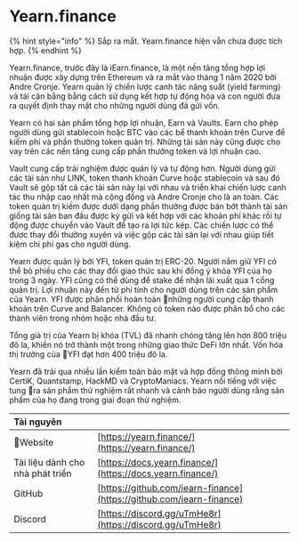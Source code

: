 # Yearn.finance

{% hint style="info" %}
Sắp ra mắt. Yearn.finance hiện vẫn chưa được tích hợp.
{% endhint %}

Yearn.finance, trước đây là iEarn.finance, là một nền tảng tổng hợp lợi nhuận được xây dựng trên Ethereum và ra mắt vào tháng 1 năm 2020 bởi Andre Cronje. Yearn quản lý chiến lược canh tác năng suất (yield farming) và tái cân bằng bằng cách sử dụng kết hợp tự động hóa và con người đưa ra quyết định thay mặt cho những người dùng đã gửi vốn.

Yearn có hai sản phẩm tổng hợp lợi nhuận, Earn và Vaults. Earn cho phép người dùng gửi stablecoin hoặc BTC vào các bể thanh khoản trên Curve để kiếm phí và phần thưởng token quản trị. Những tài sản này cũng được cho vay trên các nền tảng cung cấp phần thưởng token và lợi nhuận cao.

Vault cung cấp trải nghiệm được quản lý và tự động hơn. Người dùng gửi các tài sản như LINK, token thanh khoản Curve hoặc stablecoin và sau đó Vault sẽ gộp tất cả các tài sản này lại với nhau và triển khai chiến lược canh tác thu nhập cao nhất mà cộng đồng và Andre Cronje cho là an toàn. Các token quản trị kiếm được dưới dạng phần thưởng được bán bớt thành tài sản giống tài sản ban đầu được ký gửi và kết hợp với các khoản phí khác rồi tự động được chuyển vào Vault để tạo ra lợi tức kép. Các chiến lược có thể được thay đổi thường xuyên và việc gộp các tài sản lại với nhau giúp tiết kiệm chi phí gas cho người dùng.

Yearn được quản lý bởi YFI, token quản trị ERC-20. Người nắm giữ YFI có thể bỏ phiếu cho các thay đổi giao thức sau khi đồng ý khóa YFI của họ trong 3 ngày. YFI cũng có thể dùng để stake để nhận lãi xuất qua 1 cổng quản trị. Lợi nhuận này đến từ phí tính cho người dùng trên các sản phẩm của Yearn. YFI được phân phối hoàn toàn những người cung cấp thanh khoản trên Curve and Balancer. Không có token nào được phân bổ cho các thành viên trong nhóm hoặc nhà đầu tư.

Tổng giá trị của Yearn bị khóa (TVL) đã nhanh chóng tăng lên hơn 800 triệu đô la, khiến nó trở thành một trong những giao thức DeFi lớn nhất. Vốn hóa thị trường của YFI đạt hơn 400 triệu đô la.

Yearn đã trải qua nhiều lần kiểm toán bảo mật và hợp đồng thông minh bởi CertiK, Quantstamp, HackMD và CryptoManiacs. Yearn nổi tiếng với việc tung ra sản phẩm thử nghiệm rất nhanh và cảnh báo người dùng rằng sản phẩm của họ đang trong giai đoạn thử nghiệm.

| Tài nguyên                       |                                                                      |
|:-------------------------------- |:-------------------------------------------------------------------- |
| Website                         | [https://yearn.finance/](https://yearn.finance/)                     |
| Tài liệu dành cho nhà phát triển | [https://docs.yearn.finance/](https://docs.yearn.finance/)           |
| GitHub                           | [https://github.com/iearn-finance](https://github.com/iearn-finance) |
| Discord                          | [https://discord.gg/uTmHe8r](https://discord.gg/uTmHe8r)             |

